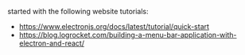 started with the following website tutorials:

- https://www.electronjs.org/docs/latest/tutorial/quick-start
- https://blog.logrocket.com/building-a-menu-bar-application-with-electron-and-react/
